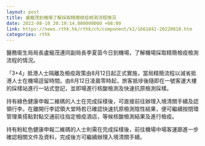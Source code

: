 ```yaml
---
layout: post
title: 盧寵茂到機場了解採取精簡檢疫檢測流程情況
date: 2022-08-10 20:19:14.000000000 +08:00
link: https://news.rthk.hk/rthk/ch/component/k2/1661842-20220810.htm
categories: rthk
---
```


醫務衞生局局長盧寵茂連同副局長李夏茵今日到機場，了解機場採取精簡檢疫檢測流程的情況。

「3+4」抵港人士隔離及檢疫政策由8月12日起正式實施，當局精簡流程以減省抵港人士在機場逗留時間。由8月12日凌晨零時起，旅客抵埗後隨即在一號客運大樓的採樣站進行一站式登記，並即場進行核酸檢測及快速抗原檢測採樣。

持有綠色健康申報二維碼的人士在完成採樣後，可直接前往辦理入境清關手續及認領行李。在離開行李認領大堂時若已確認快速抗原檢測陰性結果，便可繼續按閉環管理乘搭點對點交通前往指定檢疫酒店，等候核酸檢測結果及進行檢疫。

持有粉紅色健康申報二維碼的人士則需在完成採樣後，前往機場中場客運廊進一步確認相關文件及資料，完成後方可繼續辦理入境清關手續。
